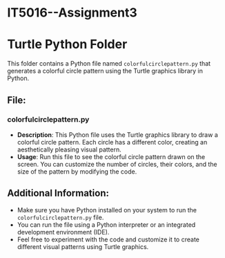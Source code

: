 # IT5016--Assignment3




# Turtle Python Folder

This folder contains a Python file named `colorfulcirclepattern.py` that generates a colorful circle pattern using the Turtle graphics library in Python.

## File:

### colorfulcirclepattern.py

- **Description**: This Python file uses the Turtle graphics library to draw a colorful circle pattern. Each circle has a different color, creating an aesthetically pleasing visual pattern.
- **Usage**: Run this file to see the colorful circle pattern drawn on the screen. You can customize the number of circles, their colors, and the size of the pattern by modifying the code.

## Additional Information:

- Make sure you have Python installed on your system to run the `colorfulcirclepattern.py` file.
- You can run the file using a Python interpreter or an integrated development environment (IDE).
- Feel free to experiment with the code and customize it to create different visual patterns using Turtle graphics.
